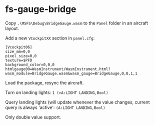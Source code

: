 # fs-gauge-bridge

Copy `.\MSFS\Debug\BridgeGauge.wasm` to the `Panel` folder in an aircraft layout.

Add a new `VCockpitXX` section in `panel.cfg`:

```
[Vcockpit06]
size_mm=0,0
pixel_size=0,0
texture=$PFD
background_color=0,0,0
htmlgauge00=WasmInstrument/WasmInstrument.html?wasm_module=BridgeGauge.wasm&wasm_gauge=BridgeGauge,0,0,1,1
```

Load the package, resync the aircraft.


Turn on landing lights:
`1 (>A:LIGHT LANDING,Bool)`

Query landing lights (will update whenever the value changes, current query is always 'active':
`(A:LIGHT LANDING,Bool)`

Only double value support.
